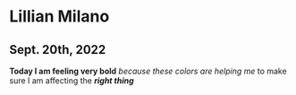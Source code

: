 
# Lillian Milano

## Sept. 20th, 2022

**Today I am feeling very bold**
*because these colors are helping me*
to make sure I am affecting the ***right thing*** 
